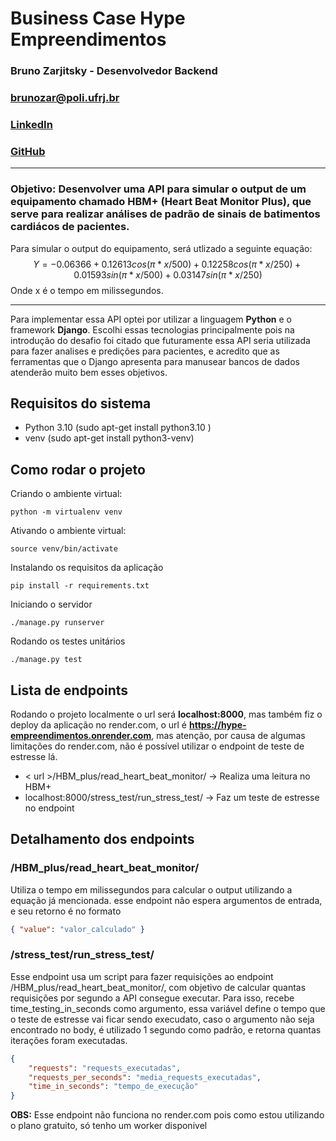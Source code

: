 # Business Case Hype Empreendimentos
### **Bruno Zarjitsky - Desenvolvedor Backend**
### **brunozar@poli.ufrj.br**
### **[LinkedIn](https://www.linkedin.com/in/brunozar "linkedin.com/in/brunozar")**
### **[GitHub](https://github.com/BrunoZarjitsky)**
---
### **Objetivo:** Desenvolver uma API para simular o output de um equipamento chamado HBM+ (Heart Beat Monitor Plus), que serve para realizar análises de padrão de sinais de batimentos cardiácos de pacientes.


Para simular o output do equipamento, será utlizado a seguinte equação:
$$Y = -0.06366 + 0.12613 cos(\pi * x/500) + 0.12258 cos(\pi * x/250) + 0.01593 sin(\pi * x/500) + 0.03147 sin(\pi * x/250)$$
Onde x é o tempo em milissegundos.

---

Para implementar essa API optei por utilizar a linguagem **Python** e o framework **Django**. Escolhi essas tecnologias principalmente pois na introdução do desafio foi citado que futuramente essa API seria utilizada para fazer analises e predições para pacientes, e acredito que as ferramentas que o Django apresenta para manusear bancos de dados atenderão muito bem esses objetivos.

## **Requisitos do sistema**
 - Python 3.10 (sudo apt-get install python3.10 )
 - venv (sudo apt-get install python3-venv)

## **Como rodar o projeto**
Criando o ambiente virtual:

    python -m virtualenv venv

Ativando o ambiente virtual:

    source venv/bin/activate

Instalando os requisitos da aplicação

    pip install -r requirements.txt

Iniciando o servidor

    ./manage.py runserver

Rodando os testes unitários 

    ./manage.py test

## Lista de endpoints 
Rodando o projeto localmente o url será **localhost:8000**, mas também fiz o deploy da aplicação no render.com, o url é **https://hype-empreendimentos.onrender.com**, mas atenção, por causa de algumas limitações do render.com, não é possível utilizar o endpoint de teste de estresse lá.
 - < url >/HBM_plus/read_heart_beat_monitor/ -> Realiza uma leitura no HBM+
 - localhost:8000/stress_test/run_stress_test/ -> Faz um teste de estresse no endpoint

## Detalhamento dos endpoints
### /HBM_plus/read_heart_beat_monitor/

Utiliza o tempo em milissegundos para calcular o output utilizando a equação já mencionada. esse endpoint não espera argumentos de entrada, e seu retorno é no formato
```JSON
{ "value": "valor_calculado" }
```

### /stress_test/run_stress_test/

Esse endpoint usa um script para fazer requisições ao endpoint /HBM_plus/read_heart_beat_monitor/, com objetivo de calcular quantas requisições por segundo a API consegue executar. Para isso, recebe time_testing_in_seconds como argumento, essa variável define o tempo que o teste de estresse vai ficar sendo execudato, caso o argumento não seja encontrado no body, é utilizado 1 segundo como padrão, e retorna quantas iterações foram executadas.
```JSON
{
    "requests": "requests_executadas",
    "requests_per_seconds": "media_requests_executadas",
    "time_in_seconds": "tempo_de_execução"
}
```
**OBS:** Esse endpoint não funciona no render.com pois como estou utilizando o plano gratuito, só tenho um worker disponivel
